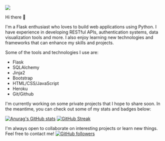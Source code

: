 ![](https://komarev.com/ghpvc/?username=MasterFallen&color=green)

Hi there 👋

I'm a Flask enthusiast who loves to build web applications using Python. I have experience in developing RESTful APIs, authentication systems, data visualization tools and more. I also enjoy learning new technologies and frameworks that can enhance my skills and projects.

Some of the tools and technologies I use are:

- Flask
- SQLAlchemy
- Jinja2
- Bootstrap
- HTML/CSS/JavaScript
- Heroku
- Git/Github

I'm currently working on some private projects that I hope to share soon. In the meantime, you can check out some of my stats and badges below:

[![Anurag's GitHub stats](https://github-readme-stats.vercel.app/api?username=MasterFallen&show_icons=true&theme=ocean-gradient)](https://github.com/anuraghazra/github-readme-stats)
[![GitHub Streak](https://streak-stats.demolab.com?user=MasterFallen&theme=ocean-gradient&hide_border=true&date_format=M%20j%5B%2C%20Y%5D&mode=weekly)](https://git.io/streak-stats)

I'm always open to collaborate on interesting projects or learn new things. Feel free to contact me! [![GitHub followers](https://img.shields.io/github/followers/user.svg?style=social&label=Follow&maxAge=2592000)](https://github.com/MasterFallen?tab=followers)

